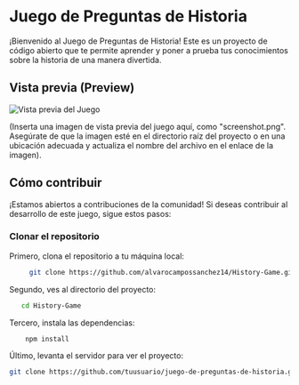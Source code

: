 # Juego de Preguntas de Historia

¡Bienvenido al Juego de Preguntas de Historia! Este es un proyecto de código abierto que te permite aprender y poner a prueba tus conocimientos sobre la historia de una manera divertida.

## Vista previa (Preview)

![Vista previa del Juego](https://cdn.discordapp.com/attachments/886607607115161640/1163037826024210462/Captura_de_pantalla_2023-10-15_a_las_10.55.13.png?ex=653e1e61&is=652ba961&hm=29e8da0159ed88eab836f2421e706f4c5758aca47e5e3b368fd39410b129a2a6&)

(Inserta una imagen de vista previa del juego aquí, como "screenshot.png". Asegúrate de que la imagen esté en el directorio raíz del proyecto o en una ubicación adecuada y actualiza el nombre del archivo en el enlace de la imagen).

## Cómo contribuir

¡Estamos abiertos a contribuciones de la comunidad! Si deseas contribuir al desarrollo de este juego, sigue estos pasos:

### Clonar el repositorio

Primero, clona el repositorio a tu máquina local:

 ```bash
      git clone https://github.com/alvarocampossanchez14/History-Game.git
```

Segundo, ves al directorio del proyecto:

   ```bash
      cd History-Game
```

Tercero, instala las dependencias:

  ```bash
      npm install
  ```

Último, levanta el servidor para ver el proyecto:

  ```bash
  git clone https://github.com/tuusuario/juego-de-preguntas-de-historia.git
```
